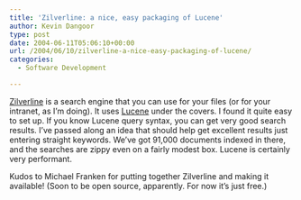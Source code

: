 ```yaml
---
title: 'Zilverline: a nice, easy packaging of Lucene'
author: Kevin Dangoor
type: post
date: 2004-06-11T05:06:10+00:00
url: /2004/06/10/zilverline-a-nice-easy-packaging-of-lucene/
categories:
  - Software Development

---
```

[Zilverline][1] is a search engine that you can use for your files (or for your intranet, as I&#8217;m doing). It uses [Lucene][2] under the covers. I found it quite easy to set up. If you know Lucene query syntax, you can get very good search results. I&#8217;ve passed along an idea that should help get excellent results just entering straight keywords. We&#8217;ve got 91,000 documents indexed in there, and the searches are zippy even on a fairly modest box. Lucene is certainly very performant.

Kudos to Michael Franken for putting together Zilverline and making it available! (Soon to be open source, apparently. For now it&#8217;s just free.)

 [1]: http://www.zilverline.org/zilverlineweb/space/home "Zilverline :: home"
 [2]: http://jakarta.apache.org/lucene